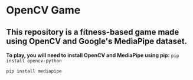 # OpenCV Game
## This repository is a fitness-based game made using OpenCV and Google's MediaPipe dataset.
**To play, you will need to install OpenCV and MediaPipe using pip:**
  `pip install opencv-python`
  
  `pip install mediapipe`
